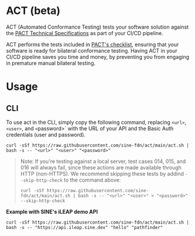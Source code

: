 # ACT (beta)

ACT (Automated Conformance Testing) tests your software solution against the [PACT Technical
Specifications](https://wbcsd.github.io/data-exchange-protocol/v2/) as part of your CI/CD pipeline.

ACT performs the tests included in [PACT's checklist](https://wbcsd.github.io/pact-conformance-testing/checklist.html), ensuring that your software is ready for bilateral conformance testing. Having ACT in your CI/CD pipeline saves you time and money, by preventing you from engaging in premature manual bilateral testing.

# Usage

## CLI

To use act in the CLI, simply copy the following command, replacing `<url>`, `<user>`, and `<`password>` with the URL of your API and the Basic Auth credentials (user and password).

```
curl -sSf https://raw.githubusercontent.com/sine-fdn/act/main/act.sh | bash -s -- "<url>" "<user>" "<password>"
```

> Note: If you're testing against a local server, test cases 014, 015, and 016 will always fail, since these actions are made available through HTTP (non-HTTPS). We recommend skipping these tests by addind `--skip-http-check` to the command above:
>  ```
> curl -sSf https://raw.githubusercontent.com/sine-fdn/act/main/act.sh | bash -s -- "<url>" "<user>" > "<password>" --skip-http-check
> ```

**Example with SINE's iLEAP demo API**
```
curl -sSf https://raw.githubusercontent.com/sine-fdn/act/main/act.sh | bash -s -- "https://api.ileap.sine.dev" "hello" "pathfinder"
```
